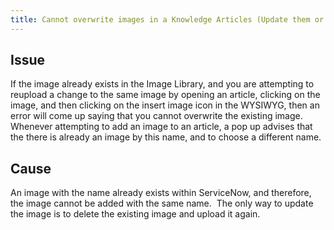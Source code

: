 ```yaml
---
title: Cannot overwrite images in a Knowledge Articles (Update them or Adding an Image with Same Name)
---
```


## Issue
If the image already exists in the Image Library, and you are attempting to reupload a change to the same image by opening an article, clicking on the image, and then clicking on the insert image icon in the WYSIWYG, then an error will come up saying that you cannot overwrite the existing image.
Whenever attempting to add an image to an article, a pop up advises that the there is already an image by this name, and to choose a different name.



## Cause
An image with the name already exists within ServiceNow, and therefore, the image cannot be added with the same name.  The only way to update the image is to delete the existing image and upload it again.  

